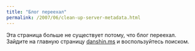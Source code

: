 ```yaml
---
title: "Блог переехал"
permalink: /2007/06/clean-up-server-metadata.html
---
```

Эта страница больше не существует потому, что блог переехал. Зайдите на главную страницу [danshin.ms](http://danshin.ms) и воспользуйтесь поиском.
